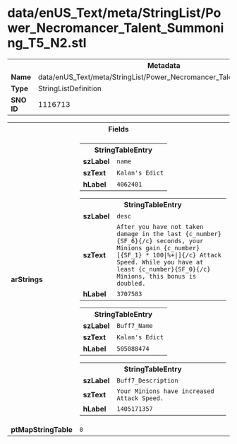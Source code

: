<h1>data/enUS_Text/meta/StringList/Power_Necromancer_Talent_Summoning_T5_N2.stl</h1><table><tr><th colspan="100%">Metadata</th></tr><tr><td><b>Name</b></td><td>data/enUS_Text/meta/StringList/Power_Necromancer_Talent_Summoning_T5_N2.stl</td></tr><tr><td><b>Type</b></td><td>StringListDefinition</td></tr><tr><td><b>SNO ID</b></td><td>1116713</td></tr></table>

<table><tr><th colspan="100%">Fields</th></tr><tr><td><b>arStrings</b></td><td><table><tr><th colspan="100%">StringTableEntry</th></tr><tr><td><b>szLabel</b></td><td><code>name</code></td></tr><tr><td><b>szText</b></td><td><code>Kalan's Edict</code></td></tr><tr><td><b>hLabel</b></td><td><code>4062401</code></td></tr></table>


<table><tr><th colspan="100%">StringTableEntry</th></tr><tr><td><b>szLabel</b></td><td><code>desc</code></td></tr><tr><td><b>szText</b></td><td><code>After you have not taken damage in the last {c_number}{SF_6}{/c} seconds, your Minions gain {c_number}[{SF_1} * 100|%+|]{/c} Attack Speed. While you have at least {c_number}{SF_0}{/c} Minions, this bonus is doubled.</code></td></tr><tr><td><b>hLabel</b></td><td><code>3707583</code></td></tr></table>


<table><tr><th colspan="100%">StringTableEntry</th></tr><tr><td><b>szLabel</b></td><td><code>Buff7_Name</code></td></tr><tr><td><b>szText</b></td><td><code>Kalan's Edict</code></td></tr><tr><td><b>hLabel</b></td><td><code>505088474</code></td></tr></table>


<table><tr><th colspan="100%">StringTableEntry</th></tr><tr><td><b>szLabel</b></td><td><code>Buff7_Description</code></td></tr><tr><td><b>szText</b></td><td><code>Your Minions have increased Attack Speed.</code></td></tr><tr><td><b>hLabel</b></td><td><code>1405171357</code></td></tr></table>


</td></tr><tr><td><b>ptMapStringTable</b></td><td><code>0</code></td></tr></table>


